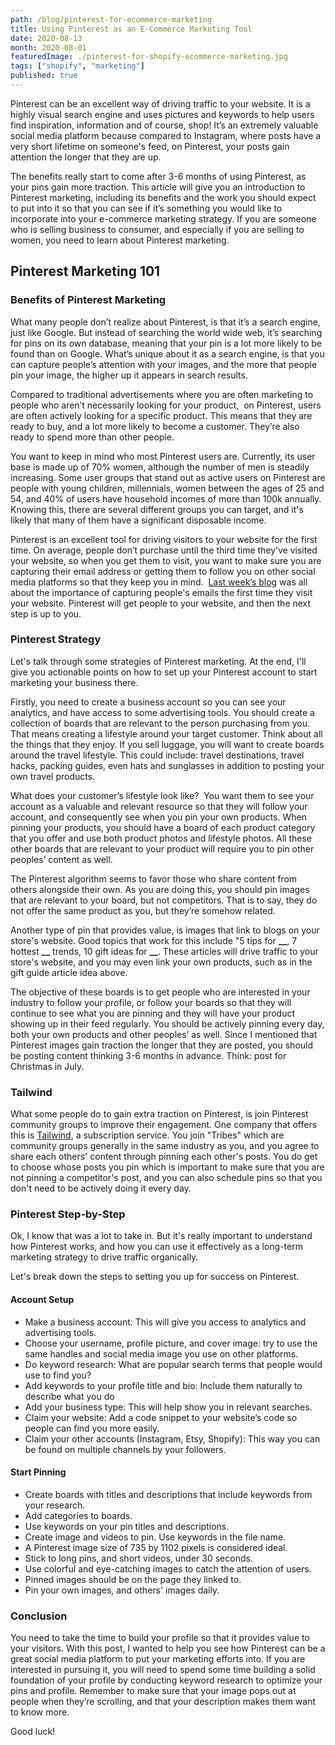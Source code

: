 ```yaml
---
path: /blog/pinterest-for-ecommerce-marketing
title: Using Pinterest as an E-Commerce Marketing Tool
date: 2020-08-13
month: 2020-08-01
featuredImage: ./pinterest-for-shopify-ecommerce-marketing.jpg
tags: ["shopify", "marketing"]
published: true
---
```


Pinterest can be an excellent way of driving traffic to your website. It is a highly visual search engine and uses pictures and keywords to help users find inspiration, information and of course, shop! It’s an extremely valuable social media platform because compared to Instagram, where posts have a very short lifetime on someone's feed, on Pinterest, your posts gain attention the longer that they are up.

The benefits really start to come after 3-6 months of using Pinterest, as your pins gain more traction. This article will give you an introduction to Pinterest marketing, including its benefits and the work you should expect to put into it so that you can see if it’s something you would like to incorporate into your e-commerce marketing strategy. If you are someone who is selling business to consumer, and especially if you are selling to women, you need to learn about Pinterest marketing.

## Pinterest Marketing 101

### Benefits of Pinterest Marketing

What many people don’t realize about Pinterest, is that it’s a search engine, just like Google. But instead of searching the world wide web, it’s searching for pins on its own database, meaning that your pin is a lot more likely to be found than on Google. What’s unique about it as a search engine, is that you can capture people’s attention with your images, and the more that people pin your image, the higher up it appears in search results.

Compared to traditional advertisements where you are often marketing to people who aren’t necessarily looking for your product,  on Pinterest, users are often actively looking for a specific product. This means that they are ready to buy, and a lot more likely to become a customer. They’re also ready to spend more than other people.

You want to keep in mind who most Pinterest users are. Currently, its user base is made up of 70% women, although the number of men is steadily increasing. Some user groups that stand out as active users on Pinterest are people with young children, millennials, women between the ages of 25 and 54, and 40% of users have household incomes of more than 100k annually. Knowing this, there are several different groups you can target, and it's likely that many of them have a significant disposable income.

Pinterest is an excellent tool for driving visitors to your website for the first time. On average, people don’t purchase until the third time they’ve visited your website, so when you get them to visit, you want to make sure you are capturing their email address or getting them to follow you on other social media platforms so that they keep you in mind.  <a rel="noreferrer noopener" aria-label="Last week’s blog (opens in a new tab)" href="https://hanadrdla.com//blog/why-your-newsletter-email-list-is-valuable-to-your-shopify-business" target="_blank">Last week’s blog</a> was all about the importance of capturing people's emails the first time they visit your website. Pinterest will get people to your website, and then the next step is up to you.

### Pinterest Strategy

Let's talk through some strategies of Pinterest marketing. At the end, I'll give you actionable points on how to set up your Pinterest account to start marketing your business there.

Firstly, you need to create a business account so you can see your analytics, and have access to some advertising tools. You should create a collection of boards that are relevant to the person purchasing from you. That means creating a lifestyle around your target customer. Think about all the things that they enjoy. If you sell luggage, you will want to create boards around the travel lifestyle. This could include: travel destinations, travel hacks, packing guides, even hats and sunglasses in addition to posting your own travel products.

What does your customer’s lifestyle look like?  You want them to see your account as a valuable and relevant resource so that they will follow your account, and consequently see when you pin your own products. When pinning your products, you should have a board of each product category that you offer and use both product photos and lifestyle photos. All these other boards that are relevant to your product will require you to pin other peoples’ content as well.

The Pinterest algorithm seems to favor those who share content from others alongside their own. As you are doing this, you should pin images that are relevant to your board, but not competitors. That is to say, they do not offer the same product as you, but they’re somehow related.

Another type of pin that provides value, is images that link to blogs on your store's website. Good topics that work for this include "5 tips for **\_\_**, 7 hottest **\_\_** trends, 10 gift ideas for **\_\_**. These articles will drive traffic to your store's website, and you may even link your own products, such as in the gift guide article idea above.

The objective of these boards is to get people who are interested in your industry to follow your profile, or follow your boards so that they will continue to see what you are pinning and they will have your product showing up in their feed regularly. You should be actively pinning every day, both your own products and other peoples’ as well. Since I mentioned that Pinterest images gain traction the longer that they are posted, you should be posting content thinking 3-6 months in advance. Think: post for Christmas in July.

### Tailwind

What some people do to gain extra traction on Pinterest, is join Pinterest community groups to improve their engagement. One company that offers this is <a rel="noreferrer noopener" aria-label="Tailwind (opens in a new tab)" href="https://www.tailwindapp.com/tribes" target="_blank">Tailwind</a>, a subscription service. You join "Tribes" which are community groups generally in the same industry as you, and you agree to share each others' content through pinning each other's posts. You do get to choose whose posts you pin which is important to make sure that you are not pinning a competitor's post, and you can also schedule pins so that you don't need to be actively doing it every day.

### Pinterest Step-by-Step

Ok, I know that was a lot to take in. But it's really important to understand how Pinterest works, and how you can use it effectively as a long-term marketing strategy to drive traffic organically.

Let's break down the steps to setting you up for success on Pinterest.

#### Account Setup

- Make a business account: This will give you access to analytics and advertising tools.
- Choose your username, profile picture, and cover image: try to use the same handles and social media image you use on other platforms.
- Do keyword research: What are popular search terms that people would use to find you?
- Add keywords to your profile title and bio: Include them naturally to describe what you do
- Add your business type: This will help show you in relevant searches.
- Claim your website: Add a code snippet to your website’s code so people can find you more easily.
- Claim your other accounts (Instagram, Etsy, Shopify): This way you can be found on multiple channels by your followers.

#### Start Pinning

- Create boards with titles and descriptions that include keywords from your research.
- Add categories to boards.
- Use keywords on your pin titles and descriptions.
- Create image and videos to pin. Use keywords in the file name.
- A Pinterest image size of 735 by 1102 pixels is considered ideal.
- Stick to long pins, and short videos, under 30 seconds.
- Use colorful and eye-catching images to catch the attention of users.
- Pinned images should be on the page they linked to.
- Pin your own images, and others' images daily.

### Conclusion

You need to take the time to build your profile so that it provides value to your visitors. With this post, I wanted to help you see how Pinterest can be a great social media platform to put your marketing efforts into. If you are interested in pursuing it, you will need to spend some time building a solid foundation of your profile by conducting keyword research to optimize your pins and profile. Remember to make sure that your image pops out at people when they’re scrolling, and that your description makes them want to know more.

Good luck!
